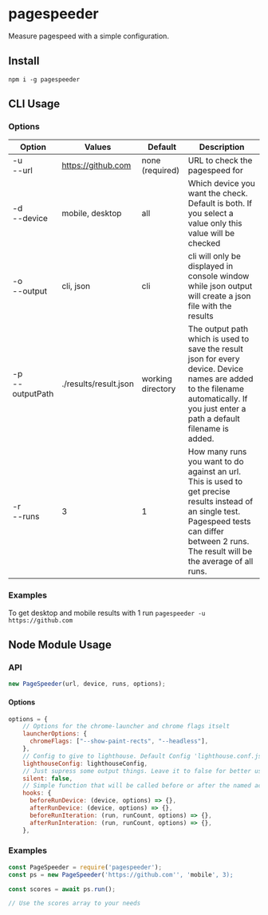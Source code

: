 # pagespeeder

Measure pagespeed with a simple configuration.

## Install

`npm i -g pagespeeder`

## CLI Usage

### Options

| Option              | Values                |  Default          | Description                                                                                                                                                                                        |
| ------------------- | --------------------- | ----------------- | -------------------------------------------------------------------------------------------------------------------------------------------------------------------------------------------------- |
| -u</br>--url        | https://github.com    | none (required)   | URL to check the pagespeed for                                                                                                                                                                     |
| -d</br>--device     | mobile, desktop       | all               | Which device you want the check. Default is both. If you select a value only this value will be checked                                                                                            |
| -o</br>--output     | cli, json             | cli               | cli will only be displayed in console window while json output will create a json file with the results                                                                                            |
| -p</br>--outputPath | ./results/result.json | working directory | The output path which is used to save the result json for every device. Device names are added to the filename automatically. If you just enter a path a default filename is added.                |
| -r</br>--runs       | 3                     | 1                 | How many runs you want to do against an url. This is used to get precise results instead of an single test. Pagespeed tests can differ between 2 runs. The result will be the average of all runs. |

### Examples

To get desktop and mobile results with 1 run
`pagespeeder -u https://github.com`

## Node Module Usage

### API

```javascript
new PageSpeeder(url, device, runs, options);
```

#### Options

```javascript
options = {
    // Options for the chrome-launcher and chrome flags itselt
    launcherOptions: {
      chromeFlags: ["--show-paint-rects", "--headless"],
    },
    // Config to give to lighthouse. Default Config 'lighthouse.conf.js' is used.
    lighthouseConfig: lighthouseConfig,
    // Just supress some output things. Leave it to false for better usage
    silent: false,
    // Simple function that will be called before or after the named actions
    hooks: {
      beforeRunDevice: (device, options) => {},
      afterRunDevice: (device, options) => {},
      beforeRunIteration: (run, runCount, options) => {},
      afterRunInteration: (run, runCount, options) => {},
    },
```

### Examples

```javascript
const PageSpeeder = require('pagespeeder');
const ps = new PageSpeeder('https://github.com'', 'mobile', 3);

const scores = await ps.run();

// Use the scores array to your needs
```
